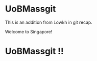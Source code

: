 
# UoBMassgit
This is an addition from Lowkh in git recap.

Welcome to Singapore!

# UoBMassgit !!

